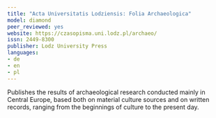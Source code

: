 ```yaml
---
title: "Acta Universitatis Lodziensis: Folia Archaeologica"
model: diamond
peer_reviewed: yes
website: https://czasopisma.uni.lodz.pl/archaeo/
issn: 2449-8300
publisher: Lodz University Press
languages:
- de
- en
- pl
---
```


Publishes the results of archaeological research conducted mainly in Central Europe, based both on material culture sources and on written records, ranging from the beginnings of culture to the present day.
